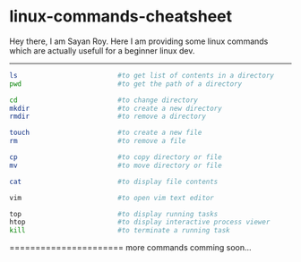 linux-commands-cheatsheet
===============================

Hey there, I am Sayan Roy. Here I am providing some linux commands which are actually usefull for a beginner linux dev.

----
```bash
ls                         #to get list of contents in a directory
pwd                        #to get the path of a directory
```
```bash
cd                         #to change directory
mkdir                      #to create a new directory
rmdir                      #to remove a directory
```
```bash
touch                      #to create a new file
rm                         #to remove a file
```
```bash
cp                         #to copy directory or file
mv                         #to move directory or file
```
```bash
cat                        #to display file contents
```
```bash
vim                        #to open vim text editor
```
```bash
top                        #to display running tasks
htop                       #to display interactive process viewer
kill                       #to terminate a running task
```
======================
more commands comming soon...

